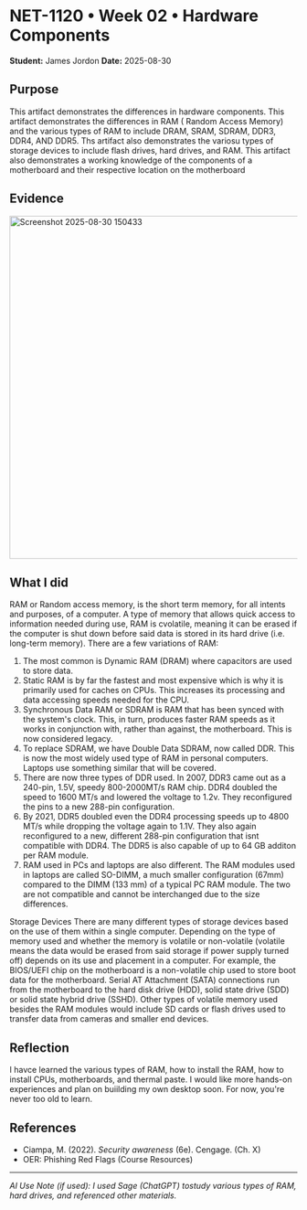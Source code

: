 # NET-1120 • Week 02 • Hardware Components 
 
**Student:** James Jordon 
**Date:** 2025-08-30
 
## Purpose
This artifact demonstrates the differences in hardware components. This artifact demonstrates the differences in RAM (
 Random Access Memory) and the various types of RAM to include DRAM, SRAM, SDRAM, DDR3, DDR4, AND DDR5. Ths artifact 
 also demonstrates the variosu types of storage devices to include flash drives, hard drives, and RAM. This artifact also
 demonstrates a working knowledge of the components of a motherboard and their respective location on the motherboard 
 
## Evidence
<img width="957" height="600" alt="Screenshot 2025-08-30 150433" src="https://github.com/user-attachments/assets/10a6514e-989c-40ee-b647-25e90fe5c7ba" />

 
## What I did
RAM or Random access memory, is the short term memory, for all intents and purposes, of a computer. A type of memory
that allows quick access to information needed during use, RAM is cvolatile, meaning it can be erased if the computer 
is shut down before said data is stored in its hard drive (i.e. long-term memory). There are a few variations of RAM: 
1) The most common is Dynamic RAM (DRAM) where capacitors are used to store data.
2) Static RAM is by far the fastest and most expensive which is why it is primarily used for caches on CPUs. This increases its processing and data accessing speeds needed for the CPU.
3) Synchronous Data RAM or SDRAM is RAM that has been synced with the system's clock. This, in turn, produces faster RAM speeds as it works in conjunction with, rather than against, the motherboard. This is now considered legacy.
4) To replace SDRAM, we have Double Data SDRAM, now called DDR. This is now the most widely used type of RAM in personal computers. Laptops use something similar that will be covered.
5) There are now three types of DDR used. In 2007, DDR3 came out as a 240-pin, 1.5V, speedy 800-2000MT/s RAM chip. DDR4 doubled the speed to 1600 MT/s and lowered the voltage to 1.2v. They reconfigured the pins to a new 288-pin configuration.
6) By 2021, DDR5 doubled even the DDR4 processing speeds up to 4800 MT/s while dropping the voltage again to 1.1V. They also again reconfigured to a new, different 288-pin configuration that isnt compatible with DDR4. The DDR5 is also capable of up to 64 GB additon per RAM module.
7) RAM used in PCs and laptops are also different. The RAM modules used in laptops are called SO-DIMM, a much smaller configuration (67mm) compared to the DIMM (133 mm) of a typical PC RAM module. The two are not compatible and cannot be interchanged due to the size differences.  

 Storage Devices
 There are many different types of storage devices based on the use of them within a single computer. Depending on the type of memory used and whether the memory is volatile or non-volatile (volatile means the data would be erased from said storage if power supply turned off) depends on its use and placement in a computer. 
 For example, the BIOS/UEFI chip on the motherboard is a non-volatile chip used to store boot data for the motherboard. Serial AT Attachment (SATA) connections run from the motherboard to the hard disk drive (HDD), solid state drive (SDD) or solid state hybrid drive (SSHD). Other types of volatile memory used besides the RAM modules would include SD cards or flash drives used to transfer data from cameras and smaller end devices. 

 
## Reflection
I havce learned the various types of RAM, how to install the RAM, how to install CPUs, motherboards, and thermal paste. I would like more hands-on experiences and plan on buiilding my own desktop soon. For now, you're never too old to learn. 
 
## References
- Ciampa, M. (2022). *Security awareness* (6e). Cengage. (Ch. X)  
- OER: Phishing Red Flags (Course Resources)
 
---
*AI Use Note (if used): I used Sage (ChatGPT) tostudy various types of RAM, hard drives, and referenced other materials.*
